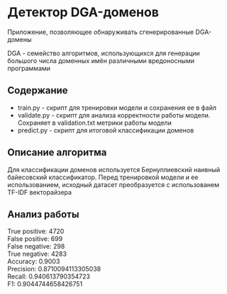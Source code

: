 
# Детектор DGA-доменов

Приложение, позволяющее обнаруживать сгенерированные DGA-домены

DGA - семейство алгоритмов, использующихся для генерации большого числа доменных имён различными вредоносными программами

## Содержание

* train.py - скрипт для тренировки модели и сохранения ее в файл
* validate.py - скрипт для анализа корректности работы модели. Сохраняет в validation.txt метрики работы модели
* predict.py - скрипт для итоговой классификации доменов

## Описание алгоритма

Для классификации доменов используется Бернуллиевский наивный байесовский классификатор. Перед тренировкой модели и ее использованием,
исходный датасет преобразуется с использованем TF-IDF векторайзера

## Анализ работы

True positive: 4720\
False positive: 699\
False negative: 298\
True negative: 4283\
Accuracy: 0.9003\
Precision: 0.8710094113305038\
Recall: 0.940613790354723\
F1: 0.9044744658426751
